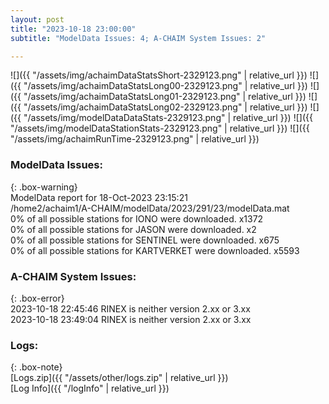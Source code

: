 ```yaml
---
layout: post
title: "2023-10-18 23:00:00"
subtitle: "ModelData Issues: 4; A-CHAIM System Issues: 2"

---
```


![]({{ "/assets/img/achaimDataStatsShort-2329123.png" | relative_url }})
![]({{ "/assets/img/achaimDataStatsLong00-2329123.png" | relative_url }})
![]({{ "/assets/img/achaimDataStatsLong01-2329123.png" | relative_url }})
![]({{ "/assets/img/achaimDataStatsLong02-2329123.png" | relative_url }})
![]({{ "/assets/img/modelDataDataStats-2329123.png" | relative_url }})
![]({{ "/assets/img/modelDataStationStats-2329123.png" | relative_url }})
![]({{ "/assets/img/achaimRunTime-2329123.png" | relative_url }})


### ModelData Issues:  
  
{: .box-warning}  
 ModelData report for 18-Oct-2023 23:15:21   
 /home2/achaim1/A-CHAIM/modelData/2023/291/23/modelData.mat   
 0% of all possible stations for IONO were downloaded. x1372   
 0% of all possible stations for JASON were downloaded. x2   
 0% of all possible stations for SENTINEL were downloaded. x675   
 0% of all possible stations for KARTVERKET were downloaded. x5593   
  
### A-CHAIM System Issues:  
  
{: .box-error}  
2023-10-18 22:45:46 RINEX is neither version 2.xx or 3.xx  
2023-10-18 23:49:04 RINEX is neither version 2.xx or 3.xx  

### Logs:  
  
{: .box-note}  
[Logs.zip]({{ "/assets/other/logs.zip" | relative_url }})  
[Log Info]({{ "/logInfo" | relative_url }})  
